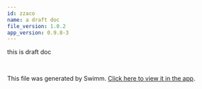 ```yaml
---
id: zzaco
name: a draft doc
file_version: 1.0.2
app_version: 0.9.8-3
---
```


this is draft doc




<br/>

This file was generated by Swimm. [Click here to view it in the app](http://localhost:5000/repos/Z2l0aHViJTNBJTNBdDElM0ElM0FlcmFuLXN3aW1t/docs/zzaco).